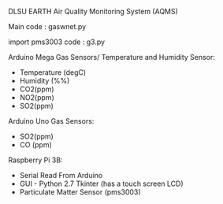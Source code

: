 DLSU EARTH Air Quality Monitoring System (AQMS)

Main code : gaswnet.py

import pms3003 code : g3.py

Arduino Mega Gas Sensors/ Temperature and Humidity Sensor:

  - Temperature (degC)
  - Humidity (%%)
  - CO2(ppm)
  - NO2(ppm)
  - SO2(ppm)
  
Arduino Uno Gas Sensors:

 - SO2(ppm)
 - CO (ppm)
 
Raspberry Pi 3B:

 - Serial Read From Arduino
 - GUI - Python 2.7 Tkinter (has a touch screen LCD)
 - Particulate Matter Sensor (pms3003)
